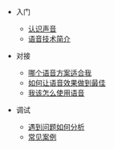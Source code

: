 <!-- docs/_sidebar.md -->
* 入门
  * [认识声音](ScienceArticles/)
  * [语音技术简介](AISpeechTechnology/)

* 对接
  * [哪个语音方案适合我](AISpeechTechnology/)
  * [如何让语音效果做到最佳](AISpeechTechnology/)
  * [我该怎么使用语音](DuiUserManual/)
  
* 调试
  * [遇到问题如何分析](FAQ/)
  * [常见案例](FAQ/)
